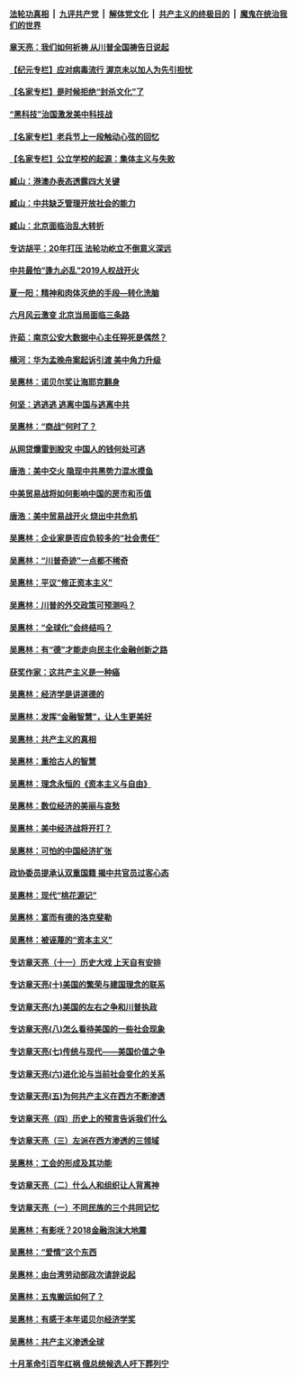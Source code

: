 ####  [法轮功真相](../../../../basic/blob/master/README.md?t=06220531) &nbsp;|&nbsp; [九评共产党](../../../../9ping.md/blob/master/README.md?t=06220531) &nbsp;|&nbsp; [解体党文化](../../../../jtdwh.md/blob/master/README.md?t=06220531)  &nbsp;|&nbsp; [共产主义的终极目的](../../../../gczydzjmd.md/blob/master/README.md?t=06220531) &nbsp;|&nbsp; [魔鬼在统治我们的世界](../../../../mgztzwmdsj.md/blob/master/README.md?t=06220531) 

#### [章天亮：我们如何祈祷 从川普全国祷告日说起](../pages/nsc423/n11944627.md?t=06220531) 

#### [【纪元专栏】应对病毒流行 渥京未以加人为先引担忧](../pages/nsc423/n11875714.md?t=06220531) 

#### [【名家专栏】是时候拒绝“封杀文化”了](../pages/nsc423/n11814093.md?t=06220531) 

#### [“黑科技”治国激发美中科技战](../pages/nsc423/n11638056.md?t=06220531) 

#### [【名家专栏】老兵节上一段触动心弦的回忆](../pages/nsc423/n11646016.md?t=06220531) 

#### [【名家专栏】公立学校的起源：集体主义与失败](../pages/nsc423/n11601833.md?t=06220531) 

#### [臧山：港澳办表态透露四大关键](../pages/nsc423/n11421628.md?t=06220531) 

#### [臧山：中共缺乏管理开放社会的能力](../pages/nsc423/n11407457.md?t=06220531) 

#### [臧山：北京面临治乱大转折](../pages/nsc423/n11406895.md?t=06220531) 

#### [专访胡平：20年打压 法轮功屹立不倒意义深远](../pages/nsc423/n11398800.md?t=06220531) 

#### [中共最怕“逢九必乱”2019人权战开火](../pages/nsc423/n11385248.md?t=06220531) 

#### [夏一阳：精神和肉体灭绝的手段—转化洗脑](../pages/nsc423/n11368250.md?t=06220531) 

#### [六月风云激变 北京当局面临三条路](../pages/nsc423/n11313668.md?t=06220531) 

#### [许茹：南京公安大数据中心主任猝死是偶然？](../pages/nsc423/n11064744.md?t=06220531) 

#### [横河：华为孟晚舟案起诉引渡 美中角力升级](../pages/nsc423/n11027230.md?t=06220531) 

#### [吴惠林：诺贝尔奖让海耶克翻身](../pages/nsc423/n10890049.md?t=06220531) 

#### [何坚：逃逃逃 逃离中国与逃离中共](../pages/nsc423/n10592891.md?t=06220531) 

#### [吴惠林：“商战”何时了？](../pages/nsc423/n10573558.md?t=06220531) 

#### [从网贷爆雷到股灾 中国人的钱何处可逃](../pages/nsc423/n10572800.md?t=06220531) 

#### [唐浩：美中交火 隐现中共黑势力混水摸鱼](../pages/nsc423/n10544040.md?t=06220531) 

#### [中美贸易战将如何影响中国的房市和币值](../pages/nsc423/n10543697.md?t=06220531) 

#### [唐浩：美中贸易战开火 烧出中共危机](../pages/nsc423/n10540126.md?t=06220531) 

#### [吴惠林：企业家是否应负较多的“社会责任”](../pages/nsc423/n10535022.md?t=06220531) 

#### [吴惠林：“川普奇迹”一点都不稀奇](../pages/nsc423/n10512808.md?t=06220531) 

#### [吴惠林：平议“修正资本主义”](../pages/nsc423/n10495724.md?t=06220531) 

#### [吴惠林：川普的外交政策可预测吗？](../pages/nsc423/n10462387.md?t=06220531) 

#### [吴惠林：“全球化”会终结吗？](../pages/nsc423/n10452838.md?t=06220531) 

#### [吴惠林：有“德”才能走向民主化金融创新之路](../pages/nsc423/n10432292.md?t=06220531) 

#### [获奖作家：这共产主义是一种癌](../pages/nsc423/n10431541.md?t=06220531) 

#### [吴惠林：经济学是讲道德的](../pages/nsc423/n10398014.md?t=06220531) 

#### [吴惠林：发挥“金融智慧”，让人生更美好](../pages/nsc423/n10375019.md?t=06220531) 

#### [吴惠林：共产主义的真相](../pages/nsc423/n10351394.md?t=06220531) 

#### [吴惠林：重拾古人的智慧](../pages/nsc423/n10337691.md?t=06220531) 

#### [吴惠林：理念永恒的《资本主义与自由》](../pages/nsc423/n10316274.md?t=06220531) 

#### [吴惠林：数位经济的美丽与哀愁](../pages/nsc423/n10292946.md?t=06220531) 

#### [吴惠林：美中经济战将开打？](../pages/nsc423/n10258825.md?t=06220531) 

#### [吴惠林：可怕的中国经济扩张](../pages/nsc423/n10219147.md?t=06220531) 

#### [政协委员提承认双重国籍 揭中共官员过客心态](../pages/nsc423/n10208809.md?t=06220531) 

#### [吴惠林：现代“桃花源记”](../pages/nsc423/n10185234.md?t=06220531) 

#### [吴惠林：富而有德的洛克斐勒](../pages/nsc423/n10142264.md?t=06220531) 

#### [吴惠林：被诬蔑的“资本主义”](../pages/nsc423/n10124816.md?t=06220531) 

#### [专访章天亮（十一）历史大戏 上天自有安排](../pages/nsc423/n10094905.md?t=06220531) 

#### [专访章天亮(十)美国的繁荣与建国理念的联系](../pages/nsc423/n10094899.md?t=06220531) 

#### [专访章天亮(九)美国的左右之争和川普执政](../pages/nsc423/n10094889.md?t=06220531) 

#### [专访章天亮(八)怎么看待美国的一些社会现象](../pages/nsc423/n10094857.md?t=06220531) 

#### [专访章天亮(七)传统与现代——美国价值之争](../pages/nsc423/n10093140.md?t=06220531) 

#### [专访章天亮(六)进化论与当前社会变化的关系](../pages/nsc423/n10092036.md?t=06220531) 

#### [专访章天亮(五)为何共产主义在西方不断渗透](../pages/nsc423/n10083620.md?t=06220531) 

#### [专访章天亮（四）历史上的预言告诉我们什么](../pages/nsc423/n10083606.md?t=06220531) 

#### [专访章天亮（三）左派在西方渗透的三领域](../pages/nsc423/n10081115.md?t=06220531) 

#### [吴惠林：工会的形成及其功能](../pages/nsc423/n10080633.md?t=06220531) 

#### [专访章天亮（二）什么人和组织让人背离神](../pages/nsc423/n10076637.md?t=06220531) 

#### [专访章天亮（一）不同民族的三个共同记忆](../pages/nsc423/n10074188.md?t=06220531) 

#### [吴惠林：有影呒？2018金融泡沫大地震](../pages/nsc423/n10040534.md?t=06220531) 

#### [吴惠林：“爱情”这个东西](../pages/nsc423/n10019423.md?t=06220531) 

#### [吴惠林：由台湾劳动部政次请辞说起](../pages/nsc423/n9979679.md?t=06220531) 

#### [吴惠林：五鬼搬运如何了？](../pages/nsc423/n9925338.md?t=06220531) 

#### [吴惠林：有感于本年诺贝尔经济学奖](../pages/nsc423/n9871883.md?t=06220531) 

#### [吴惠林：共产主义渗透全球](../pages/nsc423/n9812748.md?t=06220531) 

#### [十月革命引百年红祸 俄总统候选人吁下葬列宁](../pages/nsc423/n9810182.md?t=06220531) 

